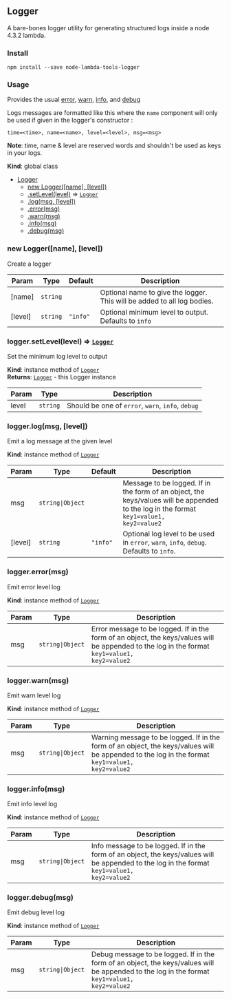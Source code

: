 <a name="Logger"></a>

## Logger
A bare-bones logger utility for generating structured
 logs inside a node 4.3.2 lambda.

### Install
```
npm install --save node-lambda-tools-logger
```

### Usage
Provides the usual [error](#Logger+error), [warn](#Logger+warn), [info](#Logger+info), and [debug](#Logger+debug)

Logs messages are formatted like this where the `name` component will only be used if given in the logger's constructor :
```
time=<time>, name=<name>, level=<level>, msg=<msg>
```

**Note**: time, name & level are reserved words and shouldn't be used as keys in your logs.

**Kind**: global class  

* [Logger](#Logger)
    * [new Logger([name], [level])](#new_Logger_new)
    * [.setLevel(level)](#Logger+setLevel) ⇒ <code>[Logger](#Logger)</code>
    * [.log(msg, [level])](#Logger+log)
    * [.error(msg)](#Logger+error)
    * [.warn(msg)](#Logger+warn)
    * [.info(msg)](#Logger+info)
    * [.debug(msg)](#Logger+debug)

<a name="new_Logger_new"></a>

### new Logger([name], [level])
Create a logger


| Param | Type | Default | Description |
| --- | --- | --- | --- |
| [name] | <code>string</code> |  | Optional name to give the logger. This will be added to all log bodies. |
| [level] | <code>string</code> | <code>&quot;info&quot;</code> | Optional minimum level to output. Defaults to `info` |

<a name="Logger+setLevel"></a>

### logger.setLevel(level) ⇒ <code>[Logger](#Logger)</code>
Set the minimum log level to output

**Kind**: instance method of <code>[Logger](#Logger)</code>  
**Returns**: <code>[Logger](#Logger)</code> - this Logger instance  

| Param | Type | Description |
| --- | --- | --- |
| level | <code>string</code> | Should be one of `error`, `warn`, `info`, `debug` |

<a name="Logger+log"></a>

### logger.log(msg, [level])
Emit a log message at the given level

**Kind**: instance method of <code>[Logger](#Logger)</code>  

| Param | Type | Default | Description |
| --- | --- | --- | --- |
| msg | <code>string&#124;Object</code> |  | Message to be logged. If in the form of an object, the keys/values will be appended to the log in the format <code>key1=value1, key2=value2</code>|
| [level] | <code>string</code> | <code>&quot;info&quot;</code> | Optional log level to be used in `error`, `warn`, `info`, `debug`. Defaults to `info`. |

<a name="Logger+error"></a>

### logger.error(msg)
Emit error level log

**Kind**: instance method of <code>[Logger](#Logger)</code>  

| Param | Type | Description |
| --- | --- | --- |
| msg | <code>string&#124;Object</code> | Error message to be logged. If in the form of an object, the keys/values will be appended to the log in the format <code>key1=value1, key2=value2</code>|

<a name="Logger+warn"></a>

### logger.warn(msg)
Emit warn level log

**Kind**: instance method of <code>[Logger](#Logger)</code>  

| Param | Type | Description |
| --- | --- | --- |
| msg | <code>string&#124;Object</code> | Warning message to be logged. If in the form of an object, the keys/values will be appended to the log in the format <code>key1=value1, key2=value2</code>|

<a name="Logger+info"></a>

### logger.info(msg)
Emit info level log

**Kind**: instance method of <code>[Logger](#Logger)</code>  

| Param | Type | Description |
| --- | --- | --- |
| msg | <code>string&#124;Object</code> | Info message to be logged. If in the form of an object, the keys/values will be appended to the log in the format <code>key1=value1, key2=value2</code>|

<a name="Logger+debug"></a>

### logger.debug(msg)
Emit debug level log

**Kind**: instance method of <code>[Logger](#Logger)</code>  

| Param | Type | Description |
| --- | --- | --- |
| msg | <code>string&#124;Object</code> | Debug message to be logged. If in the form of an object, the keys/values will be appended to the log in the format <code>key1=value1, key2=value2</code>|
